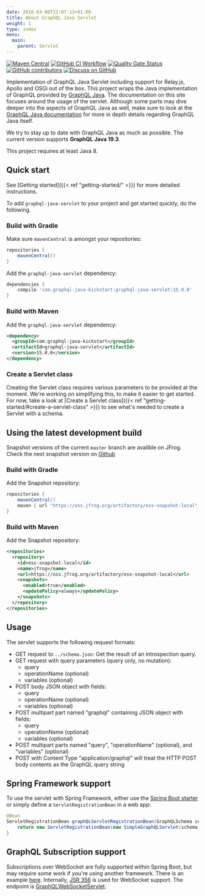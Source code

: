 ```yaml
---
date: 2016-03-08T21:07:13+01:00
title: About GraphQL Java Servlet
weight: 1
type: index
menu:
  main:
    parent: Servlet
---
```


[![Maven Central](https://img.shields.io/maven-central/v/com.graphql-java-kickstart/graphql-java-servlet.svg)](https://maven-badges.herokuapp.com/maven-central/com.graphql-java-kickstart/graphql-java-servlet)
[![GitHub CI Workflow](https://github.com/graphql-java-kickstart/graphql-java-servlet/actions/workflows/snapshot.yml/badge.svg?branch=master)](https://github.com/graphql-java-kickstart/graphql-java-servlet/actions/workflows/snapshot.yml)
[![Quality Gate Status](https://sonarcloud.io/api/project_badges/measure?project=graphql-java-kickstart_graphql-java-servlet&metric=alert_status)](https://sonarcloud.io/dashboard?id=graphql-java-kickstart_graphql-java-servlet)
[![GitHub contributors](https://img.shields.io/github/contributors/graphql-java-kickstart/graphql-java-servlet)](https://github.com/graphql-java-kickstart/graphql-java-servlet/graphs/contributors)
[![Discuss on GitHub](https://img.shields.io/badge/GitHub-discuss-orange)](https://github.com/graphql-java-kickstart/graphql-java-servlet/discussions)

Implementation of GraphQL Java Servlet including support for Relay.js, Apollo and OSGi out of the box.
This project wraps the Java implementation of GraphQL provided by [GraphQL Java](https://www.graphql-java.com).
The documentation on this site focuses around the usage of the servlet. Although some parts may dive deeper
into the aspects of GraphQL Java as well, make sure to look at the
[GraphQL Java documentation](https://www.graphql-java.com/documentation/latest/) for more in depth details
regarding GraphQL Java itself.

We try to stay up to date with GraphQL Java as much as possible. The current version supports **GraphQL Java 19.3**.

This project requires at least Java 8.

## Quick start

See [Getting started]({{< ref "getting-started/" >}}) for more detailed instructions.

To add `graphql-java-servlet` to your project and get started quickly, do the following.

### Build with Gradle

Make sure `mavenCentral` is amongst your repositories:

```gradle
repositories {
    mavenCentral()
}
```

Add the `graphql-java-servlet` dependency:

```gradle
dependencies {
    compile 'com.graphql-java-kickstart:graphql-java-servlet:15.0.0'
}
```

### Build with Maven

Add the `graphql-java-servlet` dependency:

```xml
<dependency>
  <groupId>com.graphql-java-kickstart</groupId>
  <artifactId>graphql-java-servlet</artifactId>
  <version>15.0.0</version>
</dependency>
```

### Create a Servlet class

Creating the Servlet class requires various parameters to be provided at the moment. We're working on simplifying
this, to make it easier to get started. For now, take a look at [Create a Servlet class]({{< ref "getting-started/#create-a-servlet-class" >}})
to see what's needed to create a Servlet with a schema.

## Using the latest development build

Snapshot versions of the current `master` branch are availble on JFrog. Check the next snapshot version on
[Github](https://github.com/graphql-java-kickstart/graphql-java-servlet/blob/master/gradle.properties)

### Build with Gradle

Add the Snapshot repository:

```gradle
repositories {
    mavenCentral()
    maven { url "https://oss.jfrog.org/artifactory/oss-snapshot-local" }
}
```

### Build with Maven

Add the Snapshot repository:

```xml
<repositories>
  <repository>
    <id>oss-snapshot-local</id>
    <name>jfrog</name>
    <url>https://oss.jfrog.org/artifactory/oss-snapshot-local</url>
    <snapshots>
      <enabled>true</enabled>
      <updatePolicy>always</updatePolicy>
    </snapshots>
  </repository>
</repositories>
```

## Usage

The servlet supports the following request formats:

- GET request to `../schema.json`: Get the result of an introspection query.
- GET request with query parameters (query only, no mutation):
  - query
  - operationName (optional)
  - variables (optional)
- POST body JSON object with fields:
  - query
  - operationName (optional)
  - variables (optional)
- POST multipart part named "graphql" containing JSON object with fields:
  - query
  - operationName (optional)
  - variables (optional)
- POST multipart parts named "query", "operationName" (optional), and "variables" (optional)
- POST with Content Type "application/graphql" will treat the HTTP POST body contents as the GraphQL query string

## Spring Framework support

To use the servlet with Spring Framework, either use the [Spring Boot starter](https://www.graphql-java-kickstart.com/spring-boot/) or simply define a `ServletRegistrationBean` in a web app:

```java
@Bean
ServletRegistrationBean graphQLServletRegistrationBean(GraphQLSchema schema, ExecutionStrategy executionStrategy, List<GraphQLOperationListener> operationListeners) {
    return new ServletRegistrationBean(new SimpleGraphQLServlet(schema, executionStrategy, operationListeners), "/graphql");
}
```

## GraphQL Subscription support

Subscriptions over WebSocket are fully supported within Spring Boot, but may require some work if you're using another
framework. There is an example [here](https://github.com/graphql-java-kickstart/samples/tree/master/subscription-with-authentication).
Internally, [JSR 356](https://www.oracle.com/technical-resources/articles/java/jsr356.html) is used for WebSocket
support. The endpoint is [GraphQLWebSocketServlet](https://github.com/graphql-java-kickstart/graphql-java-servlet/blob/38af304a9da1a57ac7475098b7fccec1b063646b/graphql-java-servlet/src/main/java/graphql/kickstart/servlet/GraphQLWebsocketServlet.java).
